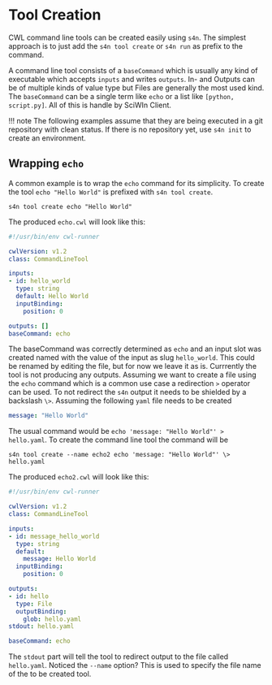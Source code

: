# Tool Creation

CWL command line tools can be created easily using `s4n`. The simplest approach is to just add the `s4n tool create` or `s4n run` as prefix to the command.

A command line tool consists of a `baseCommand` which is usually any kind of executable which accepts `inputs` and writes `outputs`. In- and Outputs can be of multiple kinds of value type but Files are generally the most used kind. The `baseCommand` can be a single term like `echo` or a list like `[python, script.py]`. All of this is handle by SciWIn Client.

!!! note 
    The following examples assume that they are being executed in a git repository with clean status. If there is no repository yet, use `s4n init` to create an environment.

## Wrapping `echo`
A common example is to wrap the `echo` command for its simplicity. To create the tool `echo "Hello World"` is prefixed with `s4n tool create`.
```
s4n tool create echo "Hello World"
```
The produced `echo.cwl` will look like this:
```yaml
#!/usr/bin/env cwl-runner

cwlVersion: v1.2
class: CommandLineTool

inputs:
- id: hello_world
  type: string
  default: Hello World
  inputBinding:
    position: 0

outputs: []
baseCommand: echo
```

The baseCommand was correctly determined as `echo` and an input slot was created named with the value of the input as slug `hello_world`. This could be renamed by editing the file, but for now we leave it as is. Currrently the tool is not producing any outputs. Assuming we want to create a file using the `echo` command which is a common use case a redirection `>` operator can be used. To not redirect the `s4n` output it needs to be shielded by a backslash `\>`.
Assuming the following `yaml` file needs to be created 
```yaml
message: "Hello World"
```
The usual command would be `echo 'message: "Hello World"' > hello.yaml`. To create the command line tool the command will be
```
s4n tool create --name echo2 echo 'message: "Hello World"' \> hello.yaml
```
The produced `echo2.cwl` will look like this:
```yaml
#!/usr/bin/env cwl-runner

cwlVersion: v1.2
class: CommandLineTool

inputs:
- id: message_hello_world
  type: string
  default:
    message: Hello World
  inputBinding:
    position: 0

outputs:
- id: hello
  type: File
  outputBinding:
    glob: hello.yaml
stdout: hello.yaml

baseCommand: echo
```

The `stdout` part will tell the tool to redirect output to the file called `hello.yaml`. Noticed the `--name` option? This is used to specify the file name of the to be created tool.